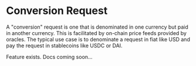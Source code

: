 # Conversion Request

A "conversion" request is one that is denominated in one currency but paid in another currency. This is facilitated by on-chain price feeds provided by oracles. The typical use case is to denominate a request in fiat like USD and pay the request in stablecoins like USDC or DAI.

Feature exists. Docs coming soon...
